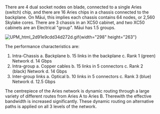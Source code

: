 There are 4 dual socket nodes on blade, connected to a single Aries
(switch) chip, and there are 16 Aries chips in a chassis connected to
the backplane. On Māui, this implies each chassis contains 64 nodes, or
2,560 Skylake cores. There are 3 chassis in an XC50 cabinet, and two
XC50 cabinets are an Electrical \"group\". Māui has 1.5 groups.

![UPM\_html\_2d91e9cdd34d272d.gif](https://support.nesi.org.nz/hc/article_attachments/360000488576/UPM_html_2d91e9cdd34d272d.gif){width="298"
height="263"}

The performance characteristics are:

1.  Intra-Chassis
    a.  Backplane
    b.  15 links in the backplane
    c.  Rank 1 (green) Network
    d.  14 Gbps
2.  Intra-group
    a.  Copper cables
    b.  15 links in 5 connectors
    c.  Rank 2 (black) Network
    d.  14 Gbps
3.  Inter-group links
    a.  Optical
    b.  10 links in 5 connectors
    c.  Rank 3 (blue) Network
    d.  12.5 Gbps

The centrepiece of the Aries network is dynamic routing through a large
variety of different routes from Aries A to Aries B. Therewith the
effective bandwidth is increased significantly. These dynamic routing on
alternative paths is applied on all 3 levels of the network.
